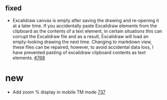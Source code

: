 ## fixed
- Excalidraw canvas is empty after saving the drawing and re-opening it at a later time. If you accidentally paste Excalidraw elements from the clipboard as the contents of a text element, in certain situations this can corrupt the Excalidraw file and as a result, Excalidraw will load an empty-looking drawing the next time.  Changing to markdown view, these files can be repaired, however, to avoid accidental data loss, I have prevented pasting of excalidraw clipboard contents as text elements. [#768](https://github.com/zsviczian/obsidian-excalidraw-plugin/issues/768)

# new
- Add zoom % display in mobile TM mode [737](https://github.com/zsviczian/obsidian-excalidraw-plugin/issues/737)